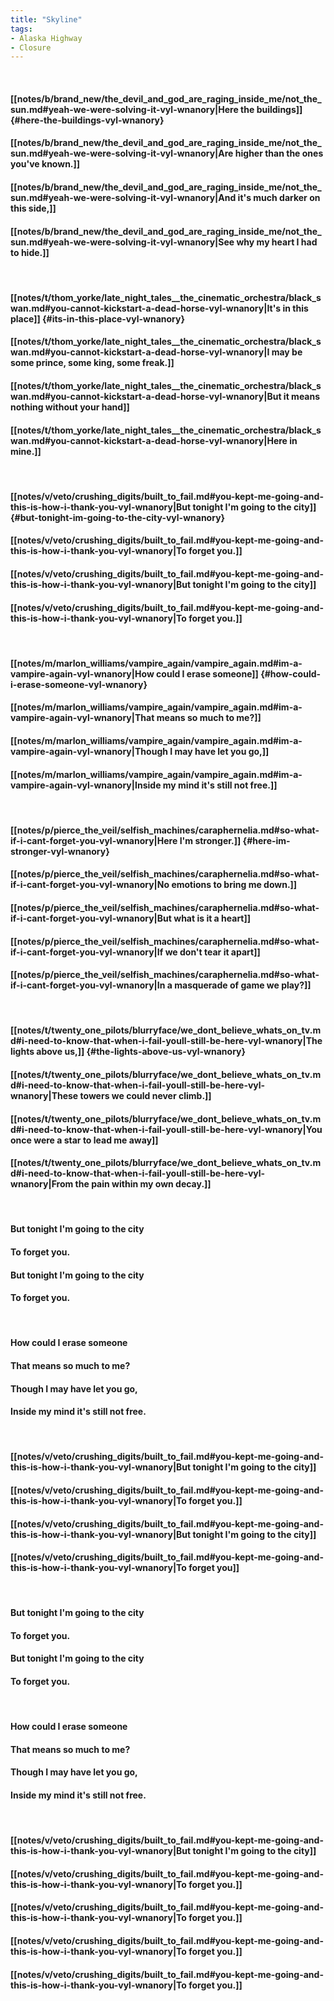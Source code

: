 ```yaml
---
title: "Skyline"
tags:
- Alaska Highway
- Closure
---
```

&nbsp;
#### [[notes/b/brand_new/the_devil_and_god_are_raging_inside_me/not_the_sun.md#yeah-we-were-solving-it-vyl-wnanory|Here the buildings]] {#here-the-buildings-vyl-wnanory}
#### [[notes/b/brand_new/the_devil_and_god_are_raging_inside_me/not_the_sun.md#yeah-we-were-solving-it-vyl-wnanory|Are higher than the ones you've known.]]
#### [[notes/b/brand_new/the_devil_and_god_are_raging_inside_me/not_the_sun.md#yeah-we-were-solving-it-vyl-wnanory|And it's much darker on this side,]]
#### [[notes/b/brand_new/the_devil_and_god_are_raging_inside_me/not_the_sun.md#yeah-we-were-solving-it-vyl-wnanory|See why my heart I had to hide.]]
&nbsp;
#### [[notes/t/thom_yorke/late_night_tales__the_cinematic_orchestra/black_swan.md#you-cannot-kickstart-a-dead-horse-vyl-wnanory|It's in this place]] {#its-in-this-place-vyl-wnanory}
#### [[notes/t/thom_yorke/late_night_tales__the_cinematic_orchestra/black_swan.md#you-cannot-kickstart-a-dead-horse-vyl-wnanory|I may be some prince, some king, some freak.]]
#### [[notes/t/thom_yorke/late_night_tales__the_cinematic_orchestra/black_swan.md#you-cannot-kickstart-a-dead-horse-vyl-wnanory|But it means nothing without your hand]]
#### [[notes/t/thom_yorke/late_night_tales__the_cinematic_orchestra/black_swan.md#you-cannot-kickstart-a-dead-horse-vyl-wnanory|Here in mine.]]
&nbsp;
#### [[notes/v/veto/crushing_digits/built_to_fail.md#you-kept-me-going-and-this-is-how-i-thank-you-vyl-wnanory|But tonight I'm going to the city]] {#but-tonight-im-going-to-the-city-vyl-wnanory}
#### [[notes/v/veto/crushing_digits/built_to_fail.md#you-kept-me-going-and-this-is-how-i-thank-you-vyl-wnanory|To forget you.]]
#### [[notes/v/veto/crushing_digits/built_to_fail.md#you-kept-me-going-and-this-is-how-i-thank-you-vyl-wnanory|But tonight I'm going to the city]]
#### [[notes/v/veto/crushing_digits/built_to_fail.md#you-kept-me-going-and-this-is-how-i-thank-you-vyl-wnanory|To forget you.]]
&nbsp;
#### [[notes/m/marlon_williams/vampire_again/vampire_again.md#im-a-vampire-again-vyl-wnanory|How could I erase someone]] {#how-could-i-erase-someone-vyl-wnanory}
#### [[notes/m/marlon_williams/vampire_again/vampire_again.md#im-a-vampire-again-vyl-wnanory|That means so much to me?]]
#### [[notes/m/marlon_williams/vampire_again/vampire_again.md#im-a-vampire-again-vyl-wnanory|Though I may have let you go,]]
#### [[notes/m/marlon_williams/vampire_again/vampire_again.md#im-a-vampire-again-vyl-wnanory|Inside my mind it's still not free.]]
&nbsp;
#### [[notes/p/pierce_the_veil/selfish_machines/caraphernelia.md#so-what-if-i-cant-forget-you-vyl-wnanory|Here I'm stronger.]] {#here-im-stronger-vyl-wnanory}
#### [[notes/p/pierce_the_veil/selfish_machines/caraphernelia.md#so-what-if-i-cant-forget-you-vyl-wnanory|No emotions to bring me down.]]
#### [[notes/p/pierce_the_veil/selfish_machines/caraphernelia.md#so-what-if-i-cant-forget-you-vyl-wnanory|But what is it a heart]]
#### [[notes/p/pierce_the_veil/selfish_machines/caraphernelia.md#so-what-if-i-cant-forget-you-vyl-wnanory|If we don't tear it apart]]
#### [[notes/p/pierce_the_veil/selfish_machines/caraphernelia.md#so-what-if-i-cant-forget-you-vyl-wnanory|In a masquerade of game we play?]]
&nbsp;
#### [[notes/t/twenty_one_pilots/blurryface/we_dont_believe_whats_on_tv.md#i-need-to-know-that-when-i-fail-youll-still-be-here-vyl-wnanory|The lights above us,]] {#the-lights-above-us-vyl-wnanory}
#### [[notes/t/twenty_one_pilots/blurryface/we_dont_believe_whats_on_tv.md#i-need-to-know-that-when-i-fail-youll-still-be-here-vyl-wnanory|These towers we could never climb.]]
#### [[notes/t/twenty_one_pilots/blurryface/we_dont_believe_whats_on_tv.md#i-need-to-know-that-when-i-fail-youll-still-be-here-vyl-wnanory|You once were a star to lead me away]]
#### [[notes/t/twenty_one_pilots/blurryface/we_dont_believe_whats_on_tv.md#i-need-to-know-that-when-i-fail-youll-still-be-here-vyl-wnanory|From the pain within my own decay.]]
&nbsp;
#### But tonight I'm going to the city
#### To forget you.
#### But tonight I'm going to the city
#### To forget you.
&nbsp;
#### How could I erase someone
#### That means so much to me?
#### Though I may have let you go,
#### Inside my mind it's still not free.
&nbsp;
#### [[notes/v/veto/crushing_digits/built_to_fail.md#you-kept-me-going-and-this-is-how-i-thank-you-vyl-wnanory|But tonight I'm going to the city]]
#### [[notes/v/veto/crushing_digits/built_to_fail.md#you-kept-me-going-and-this-is-how-i-thank-you-vyl-wnanory|To forget you.]]
#### [[notes/v/veto/crushing_digits/built_to_fail.md#you-kept-me-going-and-this-is-how-i-thank-you-vyl-wnanory|But tonight I'm going to the city]]
#### [[notes/v/veto/crushing_digits/built_to_fail.md#you-kept-me-going-and-this-is-how-i-thank-you-vyl-wnanory|To forget you]]
&nbsp;
#### But tonight I'm going to the city
#### To forget you.
#### But tonight I'm going to the city
#### To forget you.
&nbsp;
#### How could I erase someone
#### That means so much to me?
#### Though I may have let you go,
#### Inside my mind it's still not free.
&nbsp;
#### [[notes/v/veto/crushing_digits/built_to_fail.md#you-kept-me-going-and-this-is-how-i-thank-you-vyl-wnanory|But tonight I'm going to the city]]
#### [[notes/v/veto/crushing_digits/built_to_fail.md#you-kept-me-going-and-this-is-how-i-thank-you-vyl-wnanory|To forget you.]]
#### [[notes/v/veto/crushing_digits/built_to_fail.md#you-kept-me-going-and-this-is-how-i-thank-you-vyl-wnanory|To forget you.]]
#### [[notes/v/veto/crushing_digits/built_to_fail.md#you-kept-me-going-and-this-is-how-i-thank-you-vyl-wnanory|To forget you.]]
#### [[notes/v/veto/crushing_digits/built_to_fail.md#you-kept-me-going-and-this-is-how-i-thank-you-vyl-wnanory|To forget you.]]
